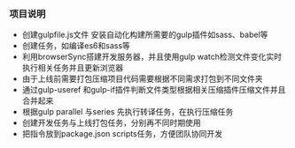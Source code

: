 ### 项目说明
+ 创建gulpfile.js文件 安装自动化构建所需要的gulp插件如sass、babel等
+ 创建任务，如编译es6和sass等
+ 利用browserSync搭建开发服务器，并且使用gulp watch检测文件变化实时执行相关任务并且更新浏览器
+ 由于上线前需要打包压缩项目代码需要根据不同需求打包到不同文件夹
+ 通过gulp-useref 和gulp-if插件判断文件类型根据相关压缩插件压缩文件并且合并起来
+ 根据gulp parallel 与series 先执行转译任务，在执行压缩任务
+ 创建开发任务与上线打包任务，分别再不同时期使用
+ 把指令放到package.json scripts任务，方便团队协同开发
